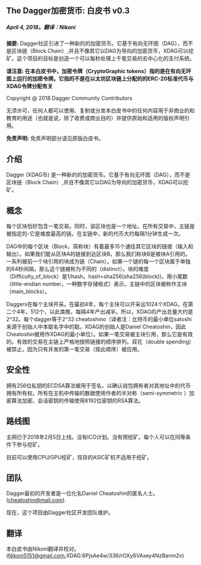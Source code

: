 ## The Dagger加密货币: 白皮书 v0.3

##### April 4, 2018。翻译：Nikoni

**摘要:** Dagger社区引进了一种新的的加密货币。它基于有向无环图（DAG），而不是区块链（Block Chain）,并且不像其它以DAG为导向的加密货币，XDAG可以挖矿。这个项目的目标是创造一个可以每秒处理上千笔交易的去中心化的支付系统。

**请注意: 在本白皮书中，加密令牌（CryptoGraphic tokens）指的是在有向无环图上运行的加密令牌。它指的不是在以太坊区块链上分配的的ERC-20标准代币与XDAG令牌分配有关**

Copyright @ 2018 Dagger Community Contributors

无须许可，任何人都可以使用、复制或分发本白皮书中的任何内容用于非商业的和教育的用途（也就是说，除了收费或商业目的）并提供原始和适用的版权声明引用。

**免责声明:** 免责声明部分请见原版白皮书。

## 介绍
Dagger (XDAG币) 是一种新的的加密货币。它基于有向无环图（DAG），而不是区块链（Block Chain）,并且不像其它以DAG为导向的加密货币，XDAG可以挖矿。

## 概念
每个区块恰好包含一笔交易。同时，该区块也是一个地址。在所有交易中，主链是被指定的-它是难度最高的链。在主链中，新的代币大约每隔1分钟生成一次。

DAG中的每个区块（Block，简称块）有着最多15个通往其它区块的链接（输入和输出）。如果我们能从区块A的链接到达区块B，那么我们称块B是被块A引用的。一系列被前一个块引用的块成为链（Chain）。如果一个链的每一个区块属于单独的64秒间隔，那么这个链被称为不同的（distinct）。块的难度（Difficulty_of_block）是1/hash。hash=sha256(sha256(block))，用小尾数（little-endian number，一种数字存储格式）表示。主链中的区块被称作主块（main_blocks）。

Daggers在每个主块开采。在最初4年，每个主块可以开采出1024个XDAG。在第二个4年，512个，以此类推，每隔4年产出减半。所以，XDAG的产出总量大约是2^32。每个dagger等于2^32 cheatoshino（译者注：比特币的最小单位satoshi来源于创始人中本聪名字中的聪。XDAG的创始人是Daniel Cheatoshin，因此Cheatoshin被用作XDAG的最小单位）。如果一笔交易被主块引用，那么它是有效的。有效的交易在主链上严格地按照链接的顺序排列。双花（double spending）被禁止，因为只有并发的第一笔交易（按此顺序）被应用。

## 安全性
拥有256位私钥的ECDSA算法被用于签名，以确认钱包拥有者对其地址中的代币拥有所有权。所有在主机中传输的数据使用作者的半对称（semi-symmetric ）加密算法加密。会话密钥的传输使用8192位密钥的RSA算法。


## 路线图
主网已于2018年2月5日上线。没有ICO计划。没有预挖矿。每个人可以在同等条件下参与挖矿。

目前可以使用CPU/GPU挖矿，现存的ASIC矿机不适用于挖矿。

## 团队
Dagger最初的开发者是一位化名Daniel Cheatoshin的匿名人士。
(cheatoshin@mail.com).

现在，这个项目由Dagger社区开发团队维护。

## 翻译
本白皮书由Nikoni翻译并校对。(Nikoni5151@gmail.com,XDAG:6PjsAe4w/336/rOXy6VAxey4NzBanm2v)
